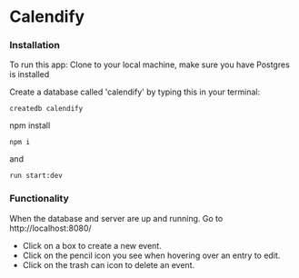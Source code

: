 # Calendify

### Installation
To run this app:
Clone to your local machine, make sure you have Postgres is installed

Create a database called 'calendify' by typing this in your terminal:
``` terminal
createdb calendify
```

npm install
```
npm i
```
and
```
run start:dev
```

### Functionality
When the database and server are up and running. Go to http://localhost:8080/

* Click on a box to create a new event.
* Click on the pencil icon you see when hovering over an entry to edit.
* Click on the trash can icon to delete an event.

